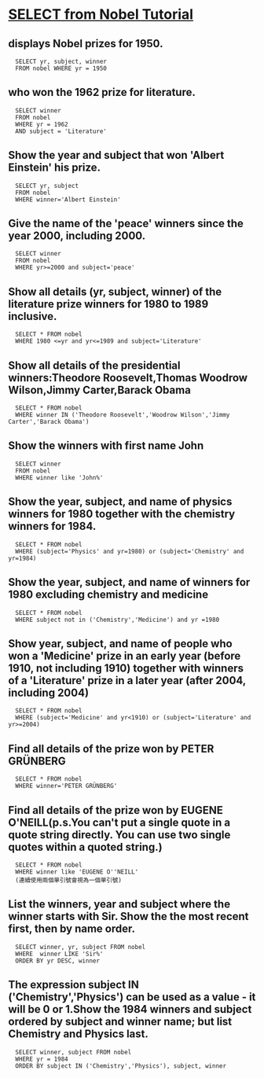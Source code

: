 # [SELECT from Nobel Tutorial](https://sqlzoo.net/wiki/SELECT_from_Nobel_Tutorial)

## displays Nobel prizes for 1950.

      SELECT yr, subject, winner
      FROM nobel WHERE yr = 1950
  
## who won the 1962 prize for literature.

      SELECT winner
      FROM nobel
      WHERE yr = 1962
      AND subject = 'Literature'
      
## Show the year and subject that won 'Albert Einstein' his prize.

      SELECT yr, subject
      FROM nobel
      WHERE winner='Albert Einstein'
      
## Give the name of the 'peace' winners since the year 2000, including 2000.

      SELECT winner
      FROM nobel
      WHERE yr>=2000 and subject='peace'
      
## Show all details (yr, subject, winner) of the literature prize winners for 1980 to 1989 inclusive.

      SELECT * FROM nobel
      WHERE 1980 <=yr and yr<=1989 and subject='Literature'
      
## Show all details of the presidential winners:Theodore Roosevelt,Thomas Woodrow Wilson,Jimmy Carter,Barack Obama 

      SELECT * FROM nobel
      WHERE winner IN ('Theodore Roosevelt','Woodrow Wilson','Jimmy Carter','Barack Obama')
      
## Show the winners with first name John      

      SELECT winner
      FROM nobel
      WHERE winner like 'John%'
      
## Show the year, subject, and name of physics winners for 1980 together with the chemistry winners for 1984.

      SELECT * FROM nobel
      WHERE (subject='Physics' and yr=1980) or (subject='Chemistry' and yr=1984) 
       
## Show the year, subject, and name of winners for 1980 excluding chemistry and medicine

      SELECT * FROM nobel
      WHERE subject not in ('Chemistry','Medicine') and yr =1980
      
## Show year, subject, and name of people who won a 'Medicine' prize in an early year (before 1910, not including 1910) together with winners of a 'Literature' prize in a later year (after 2004, including 2004)

      SELECT * FROM nobel
      WHERE (subject='Medicine' and yr<1910) or (subject='Literature' and yr>=2004)
      
## Find all details of the prize won by PETER GRÜNBERG

      SELECT * FROM nobel
      WHERE winner='PETER GRÜNBERG'
      
## Find all details of the prize won by EUGENE O'NEILL(p.s.You can't put a single quote in a quote string directly. You can use two single quotes within a quoted string.) 

      SELECT * FROM nobel
      WHERE winner like 'EUGENE O''NEILL' 
      (連續使用兩個單引號會視為一個單引號)

## List the winners, year and subject where the winner starts with Sir. Show the the most recent first, then by name order.

      SELECT winner, yr, subject FROM nobel
      WHERE  winner LIKE 'Sir%'
      ORDER BY yr DESC, winner
      
## The expression subject IN ('Chemistry','Physics') can be used as a value - it will be 0 or 1.Show the 1984 winners and subject ordered by subject and winner name; but list Chemistry and Physics last.       

      SELECT winner, subject FROM nobel
      WHERE yr = 1984
      ORDER BY subject IN ('Chemistry','Physics'), subject, winner
